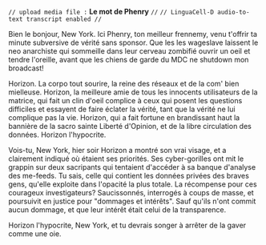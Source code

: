 ﻿`// upload media file :` **Le mot de Phenry** `//`
`// LinguaCell-D audio-to-text transcript enabled //`

Bien le bonjour, New York. Ici Phenry, ton meilleur frennemy, venu t'offrir ta minute  subversive de vérité sans sponsor. Que les les wageslave laissent le neo anarchiste qui sommeille dans leur cerveau zombifié ouvrir un oeil et tendre l'oreille, avant que les chiens de garde du MDC ne shutdown mon broadcast!

Horizon. La corpo tout sourire, la reine des réseaux et de la com' bien mielleuse. Horizon, la meilleure amie de tous les innocents utilisateurs de la matrice, qui fait un clin d'oeil complice à ceux qui posent les questions difficiles et essayent de faire éclater la  vérité, tant que la vérité ne lui complique pas la vie. Horizon, qui a fait fortune en brandissant haut la bannière de la sacro sainte Liberté d'Opinion, et de la libre circulation des données. Horizon l'hypocrite.

Vois-tu, New York, hier soir Horizon a montré son vrai visage, et a clairement indiqué où étaient ses priorités. Ses cyber-gorilles ont mit le grappin sur deux sacripants qui tentaient d'accéder à sa banque d'analyse des me-feeds. Tu  sais, celle qui contient les données privées des braves gens, qu'elle exploite dans l'opacité la plus totale. La récompense pour ces courageux investigateurs? Saucissonnés, interrogés à coups de masse, et poursuivit en justice pour "dommages et intérêts". Sauf qu'ils n'ont commit aucun dommage, et que leur intérêt était celui de la transparence. 

Horizon l'hypocrite, New York, et tu devrais songer à arrêter de la gaver comme une oie.